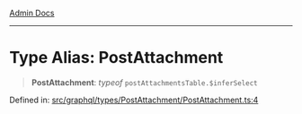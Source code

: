 [Admin Docs](/)

***

# Type Alias: PostAttachment

> **PostAttachment**: *typeof* `postAttachmentsTable.$inferSelect`

Defined in: [src/graphql/types/PostAttachment/PostAttachment.ts:4](https://github.com/Suyash878/talawa-api/blob/4657139c817cb5935454def8fb620b05175365a9/src/graphql/types/PostAttachment/PostAttachment.ts#L4)
